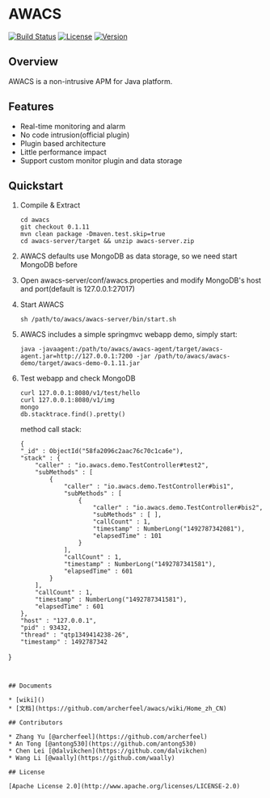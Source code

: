 # AWACS
[![Build Status](https://travis-ci.org/Archerfeel/awacs.svg?branch=master)](https://travis-ci.org/Archerfeel/awacs)
[![License](https://img.shields.io/badge/license-APACHE2-blue.svg)](https://github.com/ArcherFeel/awacs/blob/master/LICENSE)
[![Version](https://img.shields.io/badge/AWACS-0.1.11-orange.svg)](https://github.com/ArcherFeel/awacs/tree/0.1.11)

## Overview

AWACS is a non-intrusive APM for Java platform.

## Features

* Real-time monitoring and alarm
* No code intrusion(official plugin)
* Plugin based architecture
* Little performance impact
* Support custom monitor plugin and data storage

## Quickstart

1. Compile & Extract

	```
	cd awacs
	git checkout 0.1.11
	mvn clean package -Dmaven.test.skip=true
	cd awacs-server/target && unzip awacs-server.zip
	```

2. AWACS defaults use MongoDB as data storage, so we need start MongoDB before
 
3. Open awacs-server/conf/awacs.properties and modify MongoDB's host and port(default is 127.0.0.1:27017)

4. Start AWACS

	```
	sh /path/to/awacs/awacs-server/bin/start.sh
	```
	
5. AWACS includes a simple springmvc webapp demo, simply start:

	```
	java -javaagent:/path/to/awacs/awacs-agent/target/awacs-agent.jar=http://127.0.0.1:7200 -jar /path/to/awacs/awacs-demo/target/awacs-demo-0.1.11.jar
	```

6. Test webapp and check MongoDB

	```
	curl 127.0.0.1:8080/v1/test/hello
	curl 127.0.0.1:8080/v1/img
	mongo
	db.stacktrace.find().pretty()
	```
	
	method call stack:
	
	```
	{
	"_id" : ObjectId("58fa2096c2aac76c70c1ca6e"),
	"stack" : {
		"caller" : "io.awacs.demo.TestController#test2",
		"subMethods" : [
			{
				"caller" : "io.awacs.demo.TestController#bis1",
				"subMethods" : [
					{
						"caller" : "io.awacs.demo.TestController#bis2",
						"subMethods" : [ ],
						"callCount" : 1,
						"timestamp" : NumberLong("1492787342081"),
						"elapsedTime" : 101
					}
				],
				"callCount" : 1,
				"timestamp" : NumberLong("1492787341581"),
				"elapsedTime" : 601
			}
		],
		"callCount" : 1,
		"timestamp" : NumberLong("1492787341581"),
		"elapsedTime" : 601
	},
	"host" : "127.0.0.1",
	"pid" : 93432,
	"thread" : "qtp1349414238-26",
	"timestamp" : 1492787342
}
```


## Documents

* [wiki]()
* [文档](https://github.com/archerfeel/awacs/wiki/Home_zh_CN)

## Contributors

* Zhang Yu [@archerfeel](https://github.com/archerfeel)
* An Tong [@antong530](https://github.com/antong530)
* Chen Lei [@dalvikchen](https://github.com/dalvikchen)
* Wang Li [@waally](https://github.com/waally)

## License

[Apache License 2.0](http://www.apache.org/licenses/LICENSE-2.0)


